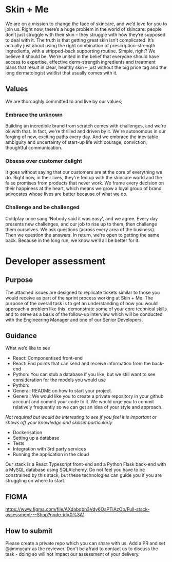# Skin + Me
We are on a mission to change the face of skincare, and we’d love for you to join us. Right now, there’s a huge problem in the world of skincare: people don’t just struggle with their skin – they struggle with how they’re supposed to deal with it. The truth is that getting great skin isn’t complicated. It’s actually just about using the right combination of prescription-strength ingredients, with a stripped-back supporting routine. Simple, right? We believe it should be. We’re united in the belief that everyone should have access to expertise, effective derm-strength ingredients and treatment plans that result in clear, healthy skin – just without the big price tag and the long dermatologist waitlist that usually comes with it.

## Values
We are thoroughly committed to and live by our values;

### Embrace the unknown
Building an incredible brand from scratch comes with challenges, and we're ok with that. In fact, we're thrilled and driven by it. We're autonomous in our forging of new, exciting paths every day. And we embrace the inevitable ambiguity and uncertainty of start-up life with courage, conviction, thoughtful communication.

### Obsess over customer delight
It goes without saying that our customers are at the core of everything we do. Right now, in their lives, they're fed up with the skincare world and the false promises from products that never work. We frame every decision on their happiness at the heart, which means we grow a loyal group of brand advocates whose lives are better because of what we do.

### Challenge and be challenged
Coldplay once sang 'Nobody said it was easy', and we agree. Every day presents new challenges, and our job to rise up to them, then challenge them ourselves. We ask questions (across every area of the business). Then we question the answers. In return, we're open to getting the same back. Because in the long run, we know we'll all be better for it.


# Developer assessment

## Purpose
The attached issues are designed to replicate tickets similar to those you would receive as part of the sprint process working at Skin + Me. The purpose of the overall task is to get an understanding of how you would approach a problem like this, demonstrate some of your core technical skills and to serve as a basis of the follow-up interview which will be conducted with the Engineering Manager and one of our Senior Developers.

## Guidance

What we’d like to see
- React: Componentised front-end
- React: End points that can send and receive information from the back-end
- Python: You can stub a database if you like, but we still want to see consideration for the models you would use
- Python:
- General: README on how to start your project.
- General: We would like you to create a private repository in your github account and commit your code to it. We would urge you to commit relatively frequently so we can get an idea of your style and approach.

_Not required but would be interesting to see if you feel it is important or shows off your knowledge and skillset particularly_
- Dockerisation
- Setting up a database
- Tests
- Integration with 3rd party services
- Running the application in the cloud

Our stack is a React Typescript front-end and a Python Flask back-end with a MySQL database using SQLAlchemy. Do not feel you have to be constrained by this stack, but these technologies can guide you if you are struggling on where to start.


## FIGMA 
https://www.figma.com/file/AXdabqbn3Vdy6OaPTiAzOb/Full-stack-assessment---Shop?node-id=0%3A1

## How to submit
Please create a private repo which you can share with us. Add a PR and set @jimmycarr as the reviewer. Don't be afraid to contact us to discuss the task - doing so will not impact our assessment of your delivery.
